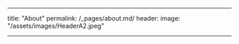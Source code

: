
---
title: "About"
permalink: /_pages/about.md/
header:
   image: "/assets/images/HeaderA2.jpeg"

---
